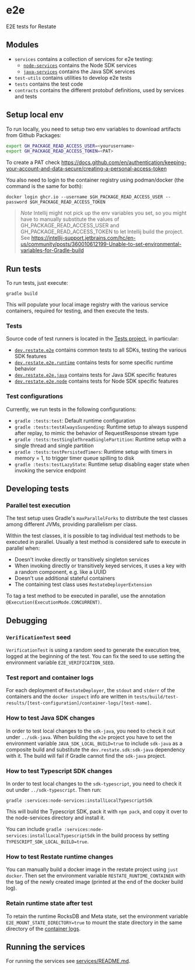 # e2e
E2E tests for Restate

## Modules

* `services` contains a collection of services for e2e testing:
  * [`node-services`](services/node-services) contains the Node SDK services
  * [`java-services`](services/java-services) contains the Java SDK services
* `test-utils` contains utilities to develop e2e tests
* `tests` contains the test code
* `contracts` contains the different protobuf definitions, used by services and tests

## Setup local env

To run locally, you need to setup two env variables to download artifacts from Github Packages:

```bash
export GH_PACKAGE_READ_ACCESS_USER=<yourusername>
export GH_PACKAGE_READ_ACCESS_TOKEN=<PAT>
```

To create a PAT check https://docs.github.com/en/authentication/keeping-your-account-and-data-secure/creating-a-personal-access-token

You also need to login to the container registry using podman/docker (the command is the same for both):

```shell
docker login ghcr.io --username $GH_PACKAGE_READ_ACCESS_USER --password $GH_PACKAGE_READ_ACCESS_TOKEN
```

> *Note*
> Intellij might not pick up the env variables you set, so you might have to manually substitute the values of GH_PACKAGE_READ_ACCESS_USER and GH_PACKAGE_READ_ACCESS_TOKEN to let Intellij build the project. See https://intellij-support.jetbrains.com/hc/en-us/community/posts/360010612199-Unable-to-set-environmental-variables-for-Gradle-build

## Run tests

To run tests, just execute:

```shell
gradle build
```

This will populate your local image registry with the various service containers, required for testing, and then execute the tests.

### Tests

Source code of test runners is located in the [Tests project](tests), in particular:

* [`dev.restate.e2e`](tests/src/test/kotlin/dev/restate/e2e) contains common tests to all SDKs, testing the various SDK features
* [`dev.restate.e2e.runtime`](tests/src/test/kotlin/dev/restate/e2e/runtime) contains tests for some specific runtime behavior
* [`dev.restate.e2e.java`](tests/src/test/kotlin/dev/restate/e2e/java) contains tests for Java SDK specific features
* [`dev.restate.e2e.node`](tests/src/test/kotlin/dev/restate/e2e/node) contains tests for Node SDK specific features

### Test configurations

Currently, we run tests in the following configurations:

* `gradle :tests:test`: Default runtime configuration
* `gradle :tests:testAlwaysSuspending`: Runtime setup to always suspend after replay, to mimic the behavior of RequestResponse stream type
* `gradle :tests:testSingleThreadSinglePartition`: Runtime setup with a single thread and single partition
* `gradle :tests:testPersistedTimers`: Runtime setup with timers in memory = 1, to trigger timer queue spilling to disk
* `gradle :tests:testLazyState`: Runtime setup disabling eager state when invoking the service endpoint

## Developing tests

### Parallel test execution

The test setup uses Gradle's `maxParallelForks` to distribute the test classes among different JVMs, providing parallelism per class.

Within the test classes, it is possible to tag individual test methods to be executed in parallel.
Usually a test method is considered safe to execute in parallel when:

* Doesn't invoke directly or transitively singleton services
* When invoking directly or transitively keyed services, it uses a key with a random component, e.g. like a UUID
* Doesn't use additional stateful containers
* The containing test class uses `RestateDeployerExtension`

To tag a test method to be executed in parallel, use the annotation `@Execution(ExecutionMode.CONCURRENT)`.

## Debugging

### `VerificationTest` seed

`VerificationTest` is using a random seed to generate the execution tree, logged at the beginning of the test. 
You can fix the seed to use setting the environment variable `E2E_VERIFICATION_SEED`.

### Test report and container logs

For each deployment of `RestateDeployer`, the `stdout` and `stderr` of the containers and the `docker inspect` info are written in `tests/build/test-results/[test-configuration]/container-logs/[test-name]`.

### How to test Java SDK changes

In order to test local changes to the `sdk-java`, you need to check it out under `../sdk-java`.
When building the `e2e` project you have to set the environment variable `JAVA_SDK_LOCAL_BUILD=true` 
to include `sdk-java` as a composite build and substitute the `dev.restate.sdk:sdk-java` dependency with it.
The build will fail if Gradle cannot find the `sdk-java` project.

### How to test Typescript SDK changes

In order to test local changes to the `sdk-typescript`, you need to check it out under `../sdk-typescript`.
Then run:

```shell
gradle :services:node-services:installLocalTypescriptSdk 
```

This will build the Typescript SDK, pack it with `npm pack`, and copy it over to the node-services directory and install it.

You can include `gradle :services:node-services:installLocalTypescriptSdk` in the build process by setting `TYPESCRIPT_SDK_LOCAL_BUILD=true`.

### How to test Restate runtime changes

You can manually build a docker image in the restate project using `just docker`. Then set the environment variable `RESTATE_RUNTIME_CONTAINER` with the tag of the newly created image (printed at the end of the docker build log).

### Retain runtime state after test

To retain the runtime RocksDB and Meta state, set the environment variable `E2E_MOUNT_STATE_DIRECTORY=true` to mount the state directory in the same directory of the [container logs](#test-report-and-container-logs).

## Running the services

For running the services see [services/README.md](services/README.md).